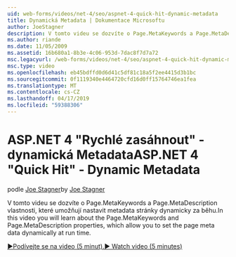 ```yaml
---
uid: web-forms/videos/net-4/seo/aspnet-4-quick-hit-dynamic-metadata
title: Dynamická Metadata | Dokumentace Microsoftu
author: JoeStagner
description: V tomto videu se dozvíte o Page.MetaKeywords a Page.MetaDescription vlastnosti, které umožňují nastavit metadata stránky dynamicky za běhu ti...
ms.author: riande
ms.date: 11/05/2009
ms.assetid: 16b680a1-8b3e-4c06-953d-7dac8f7d7a72
msc.legacyurl: /web-forms/videos/net-4/seo/aspnet-4-quick-hit-dynamic-metadata
msc.type: video
ms.openlocfilehash: eb45bdffd0d6d41c5df81c18a5f2ee4415d3b1bc
ms.sourcegitcommit: 0f1119340e4464720cfd16d0ff15764746ea1fea
ms.translationtype: MT
ms.contentlocale: cs-CZ
ms.lasthandoff: 04/17/2019
ms.locfileid: "59388306"
---
```

# <a name="aspnet-4-quick-hit---dynamic-metadata"></a><span data-ttu-id="0810c-103">ASP.NET 4 "Rychlé zasáhnout" - dynamická Metadata</span><span class="sxs-lookup"><span data-stu-id="0810c-103">ASP.NET 4 "Quick Hit" - Dynamic Metadata</span></span>

<span data-ttu-id="0810c-104">podle [Joe Stagner](https://github.com/JoeStagner)</span><span class="sxs-lookup"><span data-stu-id="0810c-104">by [Joe Stagner](https://github.com/JoeStagner)</span></span>

<span data-ttu-id="0810c-105">V tomto videu se dozvíte o Page.MetaKeywords a Page.MetaDescription vlastnosti, které umožňují nastavit metadata stránky dynamicky za běhu.</span><span class="sxs-lookup"><span data-stu-id="0810c-105">In this video you will learn about the Page.MetaKeywords and Page.MetaDescription properties, which allow you to set the page meta data dynamically at run time.</span></span> 

[<span data-ttu-id="0810c-106">&#9654;Podívejte se na video (5 minut).</span><span class="sxs-lookup"><span data-stu-id="0810c-106">&#9654; Watch video (5 minutes)</span></span>](https://channel9.msdn.com/Blogs/ASP-NET-Site-Videos/aspnet-4-quick-hit-dynamic-metadata)
